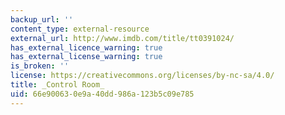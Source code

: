 ```yaml
---
backup_url: ''
content_type: external-resource
external_url: http://www.imdb.com/title/tt0391024/
has_external_licence_warning: true
has_external_license_warning: true
is_broken: ''
license: https://creativecommons.org/licenses/by-nc-sa/4.0/
title: _Control Room_
uid: 66e90063-0e9a-40dd-986a-123b5c09e785
---
```

